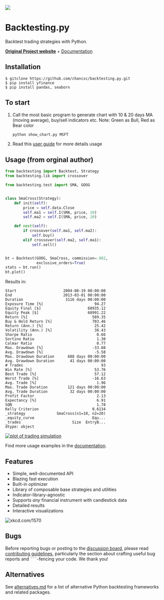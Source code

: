 [![](https://i.imgur.com/E8Kj69Y.png)](https://kernc.github.io/backtesting.py/)

Backtesting.py
==============

Backtest trading strategies with Python.

[**Original Project website**](https://kernc.github.io/backtesting.py) + [Documentation]

[Documentation]: https://kernc.github.io/backtesting.py/doc/backtesting/


Installation
------------

    $ gitclone https://github.com/chancsc/backtesting.py.git
    $ pip install yfinance
    $ pip install pandas, seaborn


To start
--------
1. Call the most basic program to generate chart with 10 & 20 days MA (moving average), buy/sell indicators etc.
Note: Green as Bull, Red as Bear color

    ```python
    python show_chart.py MSFT


2. Read this [user guide](https://github.com/chancsc/backtesting.py/blob/master/doc/examples/Quick%20Start%20User%20Guide.ipynb) for more details usage

    



Usage (from orginal author)
-----
```python
from backtesting import Backtest, Strategy
from backtesting.lib import crossover

from backtesting.test import SMA, GOOG


class SmaCross(Strategy):
    def init(self):
        price = self.data.Close
        self.ma1 = self.I(SMA, price, 10)
        self.ma2 = self.I(SMA, price, 20)

    def next(self):
        if crossover(self.ma1, self.ma2):
            self.buy()
        elif crossover(self.ma2, self.ma1):
            self.sell()


bt = Backtest(GOOG, SmaCross, commission=.002,
              exclusive_orders=True)
stats = bt.run()
bt.plot()
```

Results in:

```text
Start                     2004-08-19 00:00:00
End                       2013-03-01 00:00:00
Duration                   3116 days 00:00:00
Exposure Time [%]                       94.27
Equity Final [$]                     68935.12
Equity Peak [$]                      68991.22
Return [%]                             589.35
Buy & Hold Return [%]                  703.46
Return (Ann.) [%]                       25.42
Volatility (Ann.) [%]                   38.43
Sharpe Ratio                             0.66
Sortino Ratio                            1.30
Calmar Ratio                             0.77
Max. Drawdown [%]                      -33.08
Avg. Drawdown [%]                       -5.58
Max. Drawdown Duration      688 days 00:00:00
Avg. Drawdown Duration       41 days 00:00:00
# Trades                                   93
Win Rate [%]                            53.76
Best Trade [%]                          57.12
Worst Trade [%]                        -16.63
Avg. Trade [%]                           1.96
Max. Trade Duration         121 days 00:00:00
Avg. Trade Duration          32 days 00:00:00
Profit Factor                            2.13
Expectancy [%]                           6.91
SQN                                      1.78
Kelly Criterion                        0.6134
_strategy              SmaCross(n1=10, n2=20)
_equity_curve                          Equ...
_trades                       Size  EntryB...
dtype: object
```
[![plot of trading simulation](https://i.imgur.com/xRFNHfg.png)](https://kernc.github.io/backtesting.py/#example)

Find more usage examples in the [documentation].


Features
--------
* Simple, well-documented API
* Blazing fast execution
* Built-in optimizer
* Library of composable base strategies and utilities
* Indicator-library-agnostic
* Supports _any_ financial instrument with candlestick data
* Detailed results
* Interactive visualizations

![xkcd.com/1570](https://imgs.xkcd.com/comics/engineer_syllogism.png)


Bugs
----
Before reporting bugs or posting to the
[discussion board](https://github.com/kernc/backtesting.py/discussions),
please read [contributing guidelines](CONTRIBUTING.md), particularly the section
about crafting useful bug reports and ```` ``` ````-fencing your code. We thank you!


Alternatives
------------
See [alternatives.md] for a list of alternative Python
backtesting frameworks and related packages.

[alternatives.md]: https://github.com/kernc/backtesting.py/blob/master/doc/alternatives.md
